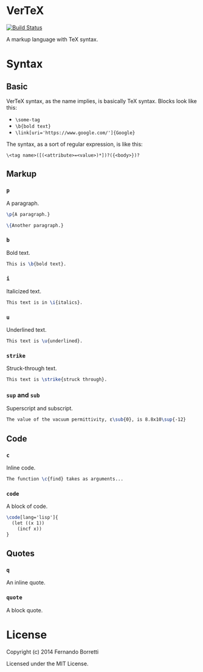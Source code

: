 # VerTeX

[![Build Status](https://travis-ci.org/CommonDoc/vertex.svg?branch=master)](https://travis-ci.org/CommonDoc/vertex)

A markup language with TeX syntax.

# Syntax

## Basic

VerTeX syntax, as the name implies, is basically TeX syntax. Blocks look like
this:

* `\some-tag`
* `\b{bold text}`
* `\link[uri='https://www.google.com/']{Google}`

The syntax, as a sort of regular expression, is like this:

```
\<tag name>([(<attribute>=<value>)*])?({<body>})?
```

## Markup

### `p`

A paragraph.

```tex
\p{A paragraph.}

\{Another paragraph.}
```

### `b`

Bold text.

```tex
This is \b{bold text}.
```

### `i`

Italicized text.

```tex
This text is in \i{italics}.
```

### `u`

Underlined text.

```tex
This text is \u{underlined}.
```

### `strike`

Struck-through text.

```tex
This text is \strike{struck through}.
```

### `sup` and `sub`

Superscript and subscript.

```tex
The value of the vacuum permittivity, ε\sub{0}, is 8.8x10\sup{-12}
```

## Code

### `c`

Inline code.

```tex
The function \c{find} takes as arguments...
```

### `code`

A block of code.

```tex
\code[lang='lisp']{
  (let ((x 1))
    (incf x))
}
```

## Quotes

### `q`

An inline quote.

### `quote`

A block quote.

# License

Copyright (c) 2014 Fernando Borretti

Licensed under the MIT License.
